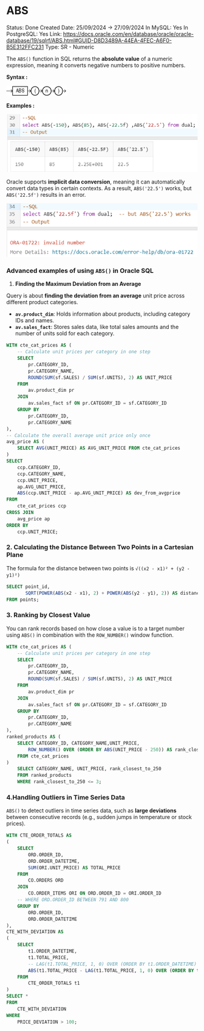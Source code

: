 # ABS

Status: Done
Created Date: 25/09/2024 → 27/09/2024
In MySQL: Yes
In PostgreSQL: Yes
Link: https://docs.oracle.com/en/database/oracle/oracle-database/19/sqlrf/ABS.html#GUID-D8D3489A-44EA-4FEC-A6F0-B5E312FFC231
Type: SR - Numeric

The `ABS()` function in SQL returns the **absolute value** of a numeric expression, meaning it converts negative numbers to positive numbers. 

**Syntax :** 

![image.png](image.png)

**Examples :**

![image.png](image%201.png)

Oracle supports **implicit data conversion**, meaning it can automatically convert data types in certain contexts. As a result, `ABS('22.5')` works, but `ABS('22.5f')` results in an error.

![image.png](image%202.png)

### **Advanced examples** of using `ABS()` in Oracle SQL

1. **Finding the Maximum Deviation from an Average**

Query is about **finding the deviation from an average** unit price across different product categories.

- **`av.product_dim`**: Holds information about products, including category IDs and names.
- **`av.sales_fact`**: Stores sales data, like total sales amounts and the number of units sold for each category.

```sql
WITH cte_cat_prices AS (
    -- Calculate unit prices per category in one step
    SELECT 
        pr.CATEGORY_ID, 
        pr.CATEGORY_NAME, 
        ROUND(SUM(sf.SALES) / SUM(sf.UNITS), 2) AS UNIT_PRICE
    FROM 
        av.product_dim pr
    JOIN 
        av.sales_fact sf ON pr.CATEGORY_ID = sf.CATEGORY_ID
    GROUP BY 
        pr.CATEGORY_ID, 
        pr.CATEGORY_NAME
),
-- Calculate the overall average unit price only once
avg_price AS (
    SELECT AVG(UNIT_PRICE) AS AVG_UNIT_PRICE FROM cte_cat_prices
)
SELECT 
    ccp.CATEGORY_ID, 
    ccp.CATEGORY_NAME, 
    ccp.UNIT_PRICE, 
    ap.AVG_UNIT_PRICE, 
    ABS(ccp.UNIT_PRICE - ap.AVG_UNIT_PRICE) AS dev_from_avgprice
FROM 
    cte_cat_prices ccp
CROSS JOIN 
    avg_price ap
ORDER BY 
    ccp.UNIT_PRICE;
```

### 2. **Calculating the Distance Between Two Points in a Cartesian Plane**

The formula for the distance between two points is `√((x2 - x1)² + (y2 - y1)²)`

```sql
SELECT point_id, 
       SQRT(POWER(ABS(x2 - x1), 2) + POWER(ABS(y2 - y1), 2)) AS distance
FROM points;
```

### 3. Ranking by Closest Value

You can rank records based on how close a value is to a target number using `ABS()` in combination with the `ROW_NUMBER()` window function.

```sql
WITH cte_cat_prices AS (
    -- Calculate unit prices per category in one step
    SELECT 
        pr.CATEGORY_ID, 
        pr.CATEGORY_NAME, 
        ROUND(SUM(sf.SALES) / SUM(sf.UNITS), 2) AS UNIT_PRICE
    FROM 
        av.product_dim pr
    JOIN 
        av.sales_fact sf ON pr.CATEGORY_ID = sf.CATEGORY_ID
    GROUP BY 
        pr.CATEGORY_ID, 
        pr.CATEGORY_NAME
),
ranked_products AS (
	SELECT CATEGORY_ID, CATEGORY_NAME,UNIT_PRICE,
    	ROW_NUMBER() OVER (ORDER BY ABS(UNIT_PRICE - 250)) AS rank_closest_to_250
    FROM cte_cat_prices
)
    SELECT CATEGORY_NAME, UNIT_PRICE, rank_closest_to_250
	FROM ranked_products
	WHERE rank_closest_to_250 <= 3;
```

### 4.Handling Outliers in Time Series Data

`ABS()` to detect outliers in time series data, such as **large deviations** between consecutive records (e.g., sudden jumps in temperature or stock prices).

```sql
WITH CTE_ORDER_TOTALS AS
(
    SELECT 
        ORD.ORDER_ID,
        ORD.ORDER_DATETIME,
        SUM(ORI.UNIT_PRICE) AS TOTAL_PRICE
    FROM 
        CO.ORDERS ORD
    JOIN 
        CO.ORDER_ITEMS ORI ON ORD.ORDER_ID = ORI.ORDER_ID
    -- WHERE ORD.ORDER_ID BETWEEN 791 AND 800
    GROUP BY 
        ORD.ORDER_ID, 
        ORD.ORDER_DATETIME
),
CTE_WITH_DEVIATION AS
(
    SELECT 
        t1.ORDER_DATETIME, 
        t1.TOTAL_PRICE, 
        -- LAG(t1.TOTAL_PRICE, 1, 0) OVER (ORDER BY t1.ORDER_DATETIME) AS PREV_TOTAL_PRICE,
        ABS(t1.TOTAL_PRICE - LAG(t1.TOTAL_PRICE, 1, 0) OVER (ORDER BY t1.ORDER_DATETIME)) AS PRICE_DEVIATION
    FROM 
        CTE_ORDER_TOTALS t1
)
SELECT * 
FROM 
    CTE_WITH_DEVIATION
WHERE 
    PRICE_DEVIATION > 100;

```